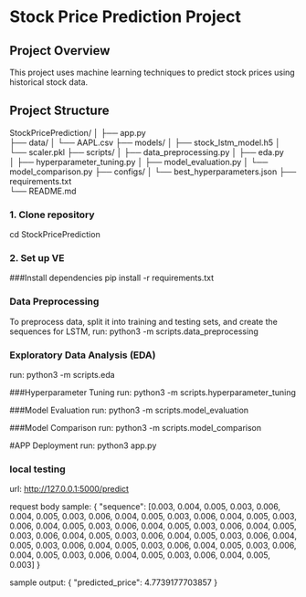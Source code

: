 # Stock Price Prediction Project

## Project Overview

This project uses machine learning techniques to predict stock prices using historical stock data.

## Project Structure
StockPricePrediction/
│
├── app.py                   
├── data/
│   └── AAPL.csv 
├── models/
│   ├── stock_lstm_model.h5
│   └── scaler.pkl
├── scripts/
│   ├── data_preprocessing.py 
│   ├── eda.py  
│   ├── hyperparameter_tuning.py
│   ├── model_evaluation.py
│   └── model_comparison.py 
├── configs/
│   └── best_hyperparameters.json
├── requirements.txt   
└── README.md      

### 1. Clone repository

cd StockPricePrediction

### 2. Set up VE 

###Install dependencies 
pip install -r requirements.txt


### Data Preprocessing
To preprocess data, split it into training and testing sets, and create the sequences for LSTM, 
run: python3 -m scripts.data_preprocessing


### Exploratory Data Analysis (EDA)
run: python3 -m scripts.eda

###Hyperparameter Tuning
run: python3 -m scripts.hyperparameter_tuning

###Model Evaluation
run: python3 -m scripts.model_evaluation


###Model Comparison
run: python3 -m scripts.model_comparison

#APP Deployment
run: python3 app.py

### local testing
url: http://127.0.0.1:5000/predict

request body sample:
{
    "sequence": [0.003, 0.004, 0.005, 0.003, 0.006, 0.004, 0.005, 0.003, 0.006, 0.004, 
                 0.005, 0.003, 0.006, 0.004, 0.005, 0.003, 0.006, 0.004, 0.005, 0.003, 
                 0.006, 0.004, 0.005, 0.003, 0.006, 0.004, 0.005, 0.003, 0.006, 0.004, 
                 0.005, 0.003, 0.006, 0.004, 0.005, 0.003, 0.006, 0.004, 0.005, 0.003, 
                 0.006, 0.004, 0.005, 0.003, 0.006, 0.004, 0.005, 0.003, 0.006, 0.004, 
                 0.005, 0.003, 0.006, 0.004, 0.005, 0.003, 0.006, 0.004, 0.005, 0.003]
}

sample output: 
{
  "predicted_price": 4.7739177703857
}

